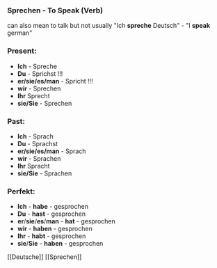 ### Sprechen - To Speak   (Verb)

can also mean to talk but not usually
"Ich **spreche** Deutsch" - "I **speak** german"

### Present:
* **Ich** - Spreche
* **Du** - Sprichst   !!!
* **er/sie/es/man** - Spricht   !!!
* **wir** - Sprechen
* **Ihr** Sprecht
* **sie/Sie** - Sprechen


### Past:
* **Ich** - Sprach
* **Du** - Sprachst
* **er/sie/es/man** - Sprach
* **wir** - Sprachen
* **Ihr** Spracht
* **sie/Sie** - Sprachen


### Perfekt:
* **Ich** - **habe** - gesprochen
* **Du** - **hast** - gesprochen
* **er**/**sie**/**es**/**man** - **hat** - gesprochen
* **wir** - **haben** - gesprochen
* **Ihr** - **habt** - gesprochen
* **sie**/**Sie** - **haben** - gesprochen



[[Deutsche]]
[[Sprechen]]